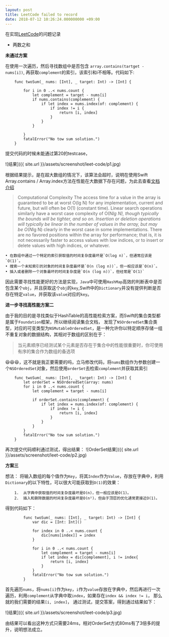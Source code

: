 ```yaml
---
layout: post
title: LeetCode failed to record
date: 2018-07-12 10:26:24.000000000 +09:00
---
```


在实现[LeetCode](https://leetcode-cn.com/)的问题记录


* 两数之和

**未通过方案**

  在使用一次遍历，然后寻找数组中是否包含 `array.contains(tartget - nums[i])`, 再获取`complement`的索引，该索引和i不相等。代码如下:
   
```
	func twoSum(_ nums: [Int], _ target: Int) -> [Int] {
    
	    for i in 0 ..< nums.count {
	        let complement = target - nums[i]
	        if nums.contains(complement) {
	            if let index = nums.index(of: complement) {
	                if index != i {
	                    return [i, index]
	                }
	            }
	        }
	        
	    }
	    fatalError("No tow sum solution.")
	}
```

提交代码的时候未能通过第20的testcase，


![结果]({{ site.url }}/assets/screenshot/leet-code/p1.jpg)

根据结果提示，是在超大数组的情况下，该算法会超时，说明在使用Swift Array.contains / Array.index方法在性能在大数据下存在问题，为此去查看[文档介绍](https://opensource.apple.com/source/CF/CF-550.13/CFArray.h)
> Computational Complexity
	The access time for a value in the array is guaranteed to be at
	worst O(lg N) for any implementation, current and future, but will
	often be O(1) (constant time). Linear search operations similarly
	have a worst case complexity of O(N*lg N), though typically the
	bounds will be tighter, and so on. Insertion or deletion operations
	will typically be linear in the number of values in the array, but
	may be O(N*lg N) clearly in the worst case in some implementations.
	There are no favored positions within the array for performance;
	that is, it is not necessarily faster to access values with low
	indices, or to insert or delete values with high indices, or
	whatever.
	
	• 在数组中通过一个特定的索引获取值的时间复杂度最坏是`O(log n)`，但通常应该是`O(1)`。
	• 搜索一个未知索引的对象的时间复杂度最坏是`O(n (log n))`，但一般应该是`O(n)`。
	• 插入或者删除一个对象最坏的时间复杂度是`O(n (log n))`，但经常是`O(1)`
	
	
因此需要寻找性能更好的方法是实现，`Java`中可使用`HashMap`高效的判断表中是否包含某个`obj`，并且获取这个`obj`的`key`,Swift中的`Dictionary`并没有提供判断是否存在特定`value`，并获取该`value`对应的`key`。



**进一步寻找高性能方案二**

由于我的目的是寻找类似于HashTable的高性能检索方案，而Swift的集合类型都是属于`Foundation`框架，所以继续阅读集合文档， 发现了`NSOrderedSet`集合类型，对应的可变类型为`NSMutableOrderedSet`，是一种允许你以特定顺序存储一组不重复对象的数据结构，其相对于数组的区别在于：
> 当元素顺序已经测试某个元素是否存在于集合中的性能很重要时，你可使用有序的集合作为数组的备选项

😆😆😆，这不就是我正要需要的吗，立马修改代码，将`nums`数组作为参数创建一个`NSOrderedSet`对象，然后使用`orderSet`去检索`complement`并获取其索引

```
	func twoSum(_ nums: [Int], _ target: Int) -> [Int] {
        let orderSet = NSOrderedSet(array: nums)
        for i in 0 ..< nums.count {
            let complement = target - nums[i]

            if orderSet.contains(complement) {
                if let index = nums.index(of: complement) {
                    if index != i {
                        return [i, index]
                    }
                }
            }
        }
        fatalError("No tow sum solution.")
    }
```

再次提交代码顺利通过测试，得出结果：
![OrderSet结果]({{ site.url }}/assets/screenshot/leet-code/p2.jpg)

**方案三**

想法： 将输入数组的每个值作为`Key`，将其`Index`作为`Value`，存放在字典中，利用`Dictionary`的以下特性，可以很大可能获取到`O(1)`的效果：

```
	1.	从字典中获取值的时间复杂度最坏是O(n)，但一般应该是O(1)。
	2.	插入和删除数据的时间复杂度最坏是O(n²)，但由于顶层的优化通常更接近O(1)。

```

得到代码如下：

```
		func twoSum(_ nums: [Int], _ target: Int) -> [Int] {
	        var dic = [Int: Int]()
	    
	        for index in 0 ..< nums.count {
	            dic[nums[index]] = index
	        }
	
	        for i in 0 ..< nums.count {
	            let complement = target - nums[i]
	            if let index = dic[complement], i != index{
	                return [i, index]
	            }
	        }
	        fatalError("No tow sum solution.")
	    }
```
首先遍历`nums`，将`nums[i]`作为`key`，`i`作为`value`存放在字典中，然后再进行一次遍历，利用`complement`从字典中取`index`，如果存在`index && index != i`， 那么就的我们需要的结果`[i, index]`， 通过测试，提交答案，得到通过结果如下：

![结果]({{ site.url }}/assets/screenshot/leet-code/p3.jpg)

由结果可以看出这种方式只需要24ms，相对OrderSet方式80ms有了3倍多的提升，说明想法成立。

